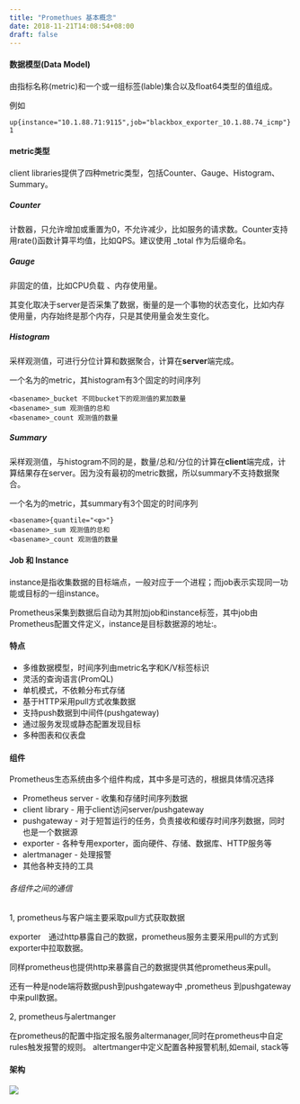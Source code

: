 ```yaml
---
title: "Promethues 基本概念"
date: 2018-11-21T14:08:54+08:00
draft: false
---
```


#### 数据模型(Data Model)

由指标名称(metric)和一个或一组标签(lable)集合以及float64类型的值组成。

例如

```
up{instance="10.1.88.71:9115",job="blackbox_exporter_10.1.88.74_icmp"}	1

```
#### metric类型

client libraries提供了四种metric类型，包括Counter、Gauge、Histogram、Summary。

##### Counter
计数器，只允许增加或重置为0，不允许减少，比如服务的请求数。Counter支持用rate()函数计算平均值，比如QPS。建议使用 _total 作为后缀命名。

##### Gauge
非固定的值，比如CPU负载 、内存使用量。

其变化取决于server是否采集了数据，衡量的是一个事物的状态变化，比如内存使用量，内存始终是那个内存，只是其使用量会发生变化。

##### Histogram

采样观测值，可进行分位计算和数据聚合，计算在<b>server</b>端完成。

一个名为<basename>的metric，其histogram有3个固定的时间序列

```
<basename>_bucket 不同bucket下的观测值的累加数量
<basename>_sum 观测值的总和
<basename>_count 观测值的数量
```

##### Summary

采样观测值，与histogram不同的是，数量/总和/分位的计算在<b>client</b>端完成，计算结果存在server。因为没有最初的metric数据，所以summary不支持数据聚合。

一个名为<basename>的metric，其summary有3个固定的时间序列

```
<basename>{quantile="<φ>"}
<basename>_sum 观测值的总和
<basename>_count 观测值的数量
```

#### Job 和 Instance

instance是指收集数据的目标端点，一般对应于一个进程；而job表示实现同一功能或目标的一组instance。

Prometheus采集到数据后自动为其附加job和instance标签，其中job由Prometheus配置文件定义，instance是目标数据源的地址<host>:<port>。

#### 特点
- 多维数据模型，时间序列由metric名字和K/V标签标识 
- 灵活的查询语言(PromQL)  
- 单机模式，不依赖分布式存储 
- 基于HTTP采用pull方式收集数据 
- 支持push数据到中间件(pushgateway) 
- 通过服务发现或静态配置发现目标 
- 多种图表和仪表盘 

####  组件

Prometheus生态系统由多个组件构成，其中多是可选的，根据具体情况选择

- Prometheus server - 收集和存储时间序列数据
- client library - 用于client访问server/pushgateway
- pushgateway - 对于短暂运行的任务，负责接收和缓存时间序列数据，同时也是一个数据源
- exporter - 各种专用exporter，面向硬件、存储、数据库、HTTP服务等
- alertmanager - 处理报警
- 其他各种支持的工具

###### 各组件之间的通信

1, prometheus与客户端主要采取pull方式获取数据

exporter　通过http暴露自己的数据，prometheus服务主要采用pull的方式到exporter中拉取数据。

同样prometheus也提供http来暴露自己的数据提供其他prometheus来pull。

还有一种是node端将数据push到pushgateway中 ,prometheus 到pushgateway中来pull数据。

2, prometheus与alertmanger

在prometheus的配置中指定报名服务altermanager,同时在prometheus中自定rules触发报警的规则。
altertmanger中定义配置各种报警机制,如email, stack等

#### 架构

![](images/prometheus_architecture.png)




